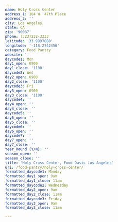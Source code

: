 ```yaml
---
name: Holy Cross Center
address_1: 104 W. 47th Place
address_2: ''
city: Los Angeles
state: CA
zip: '90037'
phone: (323)232-3333
latitude: '33.9997088'
longitude: '-118.2742456'
category: Food Pantry
website: ''
daycode1: Mon
day1_open: 0900
day1_close: '1100'
daycode2: Wed
day2_open: 0900
day2_close: '1100'
daycode3: Fri
day3_open: 0900
day3_close: '1100'
daycode4: ''
day4_open: ''
day4_close: ''
daycode5: ''
day5_open: ''
day5_close: ''
daycode6: ''
day6_open: ''
daycode7: ''
day7_open: ''
day7_close: ''
Year_Round (Y/N): ''
season_open: ''
season_close: ''
title: 'Holy Cross Center, Food Oasis Los Angeles'
uri: /food-pantry/holy-cross-center/
formatted_daycode1: Monday
formatted_day1_open: 9am
formatted_day1_close: 11am
formatted_daycode2: Wednesday
formatted_day2_open: 9am
formatted_day2_close: 11am
formatted_daycode3: Friday
formatted_day3_open: 9am
formatted_day3_close: 11am

---
```

